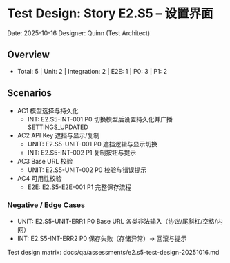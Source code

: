 # Test Design: Story E2.S5 – 设置界面

Date: 2025-10-16
Designer: Quinn (Test Architect)

## Overview
- Total: 5 | Unit: 2 | Integration: 2 | E2E: 1 | P0: 3 | P1: 2

## Scenarios
- AC1 模型选择与持久化
  - INT: E2.S5-INT-001 P0 切换模型后设置持久化并广播 SETTINGS_UPDATED
- AC2 API Key 遮挡与显示/复制
  - UNIT: E2.S5-UNIT-001 P0 遮挡逻辑与显示切换
  - INT:  E2.S5-INT-002 P1 复制按钮与提示
- AC3 Base URL 校验
  - UNIT: E2.S5-UNIT-002 P0 校验与错误提示
- AC4 可用性校验
  - E2E:  E2.S5-E2E-001 P1 完整保存流程

### Negative / Edge Cases
- UNIT: E2.S5-UNIT-ERR1 P0 Base URL 各类非法输入（协议/尾斜杠/空格/内网）
- INT:  E2.S5-INT-ERR2 P0 保存失败（存储异常）→ 回滚与提示

Test design matrix: docs/qa/assessments/e2.s5-test-design-20251016.md
